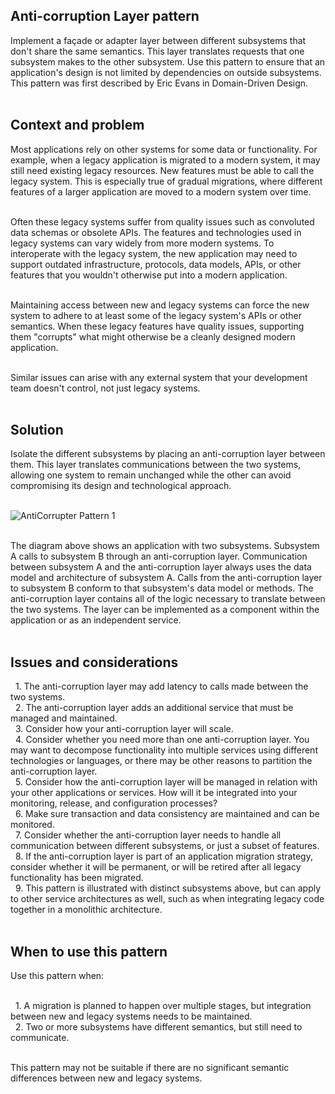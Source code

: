 ## Anti-corruption Layer pattern  
Implement a façade or adapter layer between different subsystems that don't share the same semantics. This layer translates requests that one subsystem makes to the other subsystem. Use this pattern to ensure that an application's design is not limited by dependencies on outside subsystems. This pattern was first described by Eric Evans in Domain-Driven Design.  
<br>

## Context and problem  
Most applications rely on other systems for some data or functionality. For example, when a legacy application is migrated to a modern system, it may still need existing legacy resources. New features must be able to call the legacy system. This is especially true of gradual migrations, where different features of a larger application are moved to a modern system over time.  
<br>

Often these legacy systems suffer from quality issues such as convoluted data schemas or obsolete APIs. The features and technologies used in legacy systems can vary widely from more modern systems. To interoperate with the legacy system, the new application may need to support outdated infrastructure, protocols, data models, APIs, or other features that you wouldn't otherwise put into a modern application.  
<br>

Maintaining access between new and legacy systems can force the new system to adhere to at least some of the legacy system's APIs or other semantics. When these legacy features have quality issues, supporting them "corrupts" what might otherwise be a cleanly designed modern application.  
<br>

Similar issues can arise with any external system that your development team doesn't control, not just legacy systems.  
<br>

## Solution 
Isolate the different subsystems by placing an anti-corruption layer between them. This layer translates communications between the two systems, allowing one system to remain unchanged while the other can avoid compromising its design and technological approach.  
<br>

<div class="white-background"><img src="assets/images/threads/arh_anticorradapter_1.png" alt="AntiCorrupter Pattern 1"></div>  
<br>

The diagram above shows an application with two subsystems. Subsystem A calls to subsystem B through an anti-corruption layer. Communication between subsystem A and the anti-corruption layer always uses the data model and architecture of subsystem A. Calls from the anti-corruption layer to subsystem B conform to that subsystem's data model or methods. The anti-corruption layer contains all of the logic necessary to translate between the two systems. The layer can be implemented as a component within the application or as an independent service.  
<br>

## Issues and considerations  
&nbsp;&nbsp;1. The anti-corruption layer may add latency to calls made between the two systems.  
&nbsp;&nbsp;2. The anti-corruption layer adds an additional service that must be managed and maintained.  
&nbsp;&nbsp;3. Consider how your anti-corruption layer will scale.  
&nbsp;&nbsp;4. Consider whether you need more than one anti-corruption layer. You may want to decompose functionality into multiple services using different technologies or languages, or there may be other reasons to partition the anti-corruption layer.  
&nbsp;&nbsp;5. Consider how the anti-corruption layer will be managed in relation with your other applications or services. How will it be integrated into your monitoring, release, and configuration processes?  
&nbsp;&nbsp;6. Make sure transaction and data consistency are maintained and can be monitored.  
&nbsp;&nbsp;7. Consider whether the anti-corruption layer needs to handle all communication between different subsystems, or just a subset of features.  
&nbsp;&nbsp;8. If the anti-corruption layer is part of an application migration strategy, consider whether it will be permanent, or will be retired after all legacy functionality has been migrated.  
&nbsp;&nbsp;9. This pattern is illustrated with distinct subsystems above, but can apply to other service architectures as well, such as when integrating legacy code together in a monolithic architecture.  
<br>

## When to use this pattern  
Use this pattern when:  
<br>

&nbsp;&nbsp;1. A migration is planned to happen over multiple stages, but integration between new and legacy systems needs to be maintained.  
&nbsp;&nbsp;2. Two or more subsystems have different semantics, but still need to communicate.  
<br>

This pattern may not be suitable if there are no significant semantic differences between new and legacy systems.